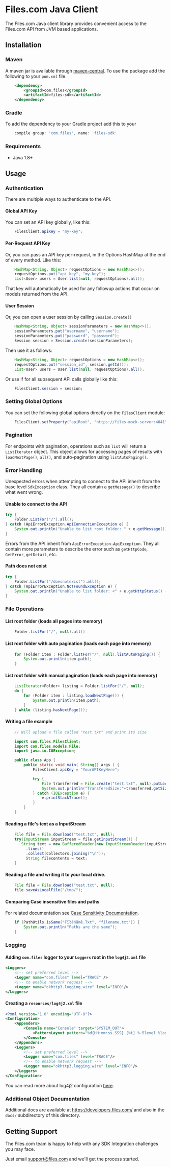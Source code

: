 # Files.com Java Client

The Files.com Java client library provides convenient access to the Files.com API from JVM based applications.


## Installation

### Maven

A maven jar is available through [maven-central](https://search.maven.org/).
To use the package add the following to your `pom.xml` file.

```xml
    <dependency>
        <groupId>com.files</groupId>
        <artifactId>files-sdk</artifactId>
    </dependency>
```


### Gradle

To add the dependency to your Gradle project add this to your

```groovy
    compile group: 'com.files', name: 'files-sdk'
```


### Requirements

* Java 1.8+


## Usage

### Authentication

There are multiple ways to authenticate to the API.


#### Global API Key

You can set an API key globally, like this:
```java
    FilesClient.apiKey = "my-key";
```

#### Per-Request API Key

Or, you can pass an API key per-request, in the Options HashMap at the end
of every method.  Like this:
```java
    HashMap<String, Object> requestOptions = new HashMap<>();
    requestOptions.put("api_key", "my-key");
    List<User> users = User.list(null, requestOptions).all();
```

That key will automatically be used for any followup actions that occur
on models returned from the API.


#### User Session

Or, you can open a user session by calling `Session.create()`
```java
    HashMap<String, Object> sessionParameters = new HashMap<>();
    sessionParameters.put("username", "username");
    sessionParameters.put("password", "password");
    Session session = Session.create(sessionParameters);
```

Then use it as follows:
```java
    HashMap<String, Object> requestOptions = new HashMap<>();
    requestOptions.put("session_id", session.getId());
    List<User> users = User.list(null, requestOptions).all();
```

Or use if for all subsequent API calls globally like this:
```java
    FilesClient.session = session;
```

### Setting Global Options

You can set the following global options directly on the `FilesClient` module:
```java
    FilesClient.setProperty("apiRoot", "https://files-mock-server:4041");
```

### Pagination

For endpoints with pagination, operations such as `list` will return a `ListIterator` object. This object allows for accessing pages of
results with `loadNextPage()`, `all()`, and auto-pagination using `listAutoPaging()`.

### Error Handling

Unexpected errors when attempting to connect to the API inherit from the base level `SdkException` class. They all contain a `getMessage()`
to describe what went wrong.

#### Unable to connect to the API
```java
try {
    Folder.ListFor("/").all();
} catch (ApiErrorException.ApiConnectionException e) {
    System.out.println("Unable to list root folder: " + e.getMessage());
}
```

Errors from the API inherit from `ApiErrorException.ApiException`. They all contain more parameters to describe the error such as `getHttpCode`, `GetError`, `getDetail`, etc.

#### Path does not exist
```java
try {
    Folder.ListFor("/doesnotexist").all();
} catch (ApiErrorException.NotFoundException e) {
    System.out.println("Unable to list folder: <" + e.getHttpStatus() + "> " + e.getError());
}
```

### File Operations

#### List root folder (loads all pages into memory)
```java
    Folder.listFor("/", null).all()
```

#### List root folder with auto pagination (loads each page into memory)
```java
    for (Folder item : Folder.listFor("/", null).listAutoPaging()) {
        System.out.println(item.path);
    }
```

#### List root folder with manual pagination (loads each page into memory)
```java
    ListIterator<Folder> listing = Folder.listFor("/", null);
    do {
        for (Folder item : listing.loadNextPage()) {
            System.out.println(item.path);
        }
    } while (listing.hasNextPage());
```

#### Writing a file example
```java
    // Will upload a file called "test.txt" and print its size

    import com.files.FilesClient;
    import com.files.models.File;
    import java.io.IOException;

    public class App {
        public static void main( String[] args ) {
            FilesClient.apiKey = "YourAPIKeyHere";

            try {
                File transferred = File.create("test.txt", null).putLocalFile("test.txt");
                System.out.println("TransferedSize:"+transferred.getSize());
            } catch (IOException e) {
                e.printStackTrace();
            }
        }
    }
```

#### Reading a file's text as a InputStream
```java
    File file = File.download("test.txt", null);
    try(InputStream inputStream = file.getInputStream()) {
       String text = new BufferedReader(new InputStreamReader(inputStream, StandardCharsets.UTF_8))
         .lines()
         .collect(Collectors.joining("\n"));
         String filecontents = text;
    }
```


#### Reading a file and writing it to your local drive.
```java
    File file = File.download("test.txt", null);
    file.saveAsLocalFile("/tmp/");
```

#### Comparing Case insensitive files and paths
For related documentation see [Case Sensitivity Documentation](https://www.files.com/docs/files-and-folders/file-system-semantics/case-sensitivity).

```java
    if (PathUtils.isSame("Fïłèńämê.Txt", "filename.txt")) {
        System.out.println("Paths are the same");
    }
```


### Logging

#### Adding `com.files` logger to your `Loggers` root in the `log4j2.xml` file
```xml
<Loggers>
    <!-- set preferred level -->
    <Logger name="com.files" level="TRACE" />
    <!-- to enable network request -->
    <Logger name="okhttp3.logging.wire" level="INFO"/>
</Loggers>
```
#### Creating a `resources/log4j2.xml` file
```xml
<?xml version="1.0" encoding="UTF-8"?>
<Configuration>
    <Appenders>
        <Console name="Console" target="SYSTEM_OUT">
            <PatternLayout pattern="%d{HH:mm:ss.SSS} [%t] %-5level %logger{36} - %msg%n"/>
        </Console>
    </Appenders>
    <Loggers>
        <!-- set preferred level -->
        <Logger name="com.files" level="TRACE"/>
        <!-- to enable network request -->
        <Logger name="okhttp3.logging.wire" level="INFO"/>
    </Loggers>
</Configuration>
```

You can read more about log4j2 configuration [here](https://logging.apache.org/log4j/2.x/manual/configuration.html).

### Additional Object Documentation

Additional docs are available at https://developers.files.com/ and also
in the `docs/` subdirectory of this directory.


## Getting Support

The Files.com team is happy to help with any SDK Integration challenges you
may face.

Just email support@files.com and we'll get the process started.


